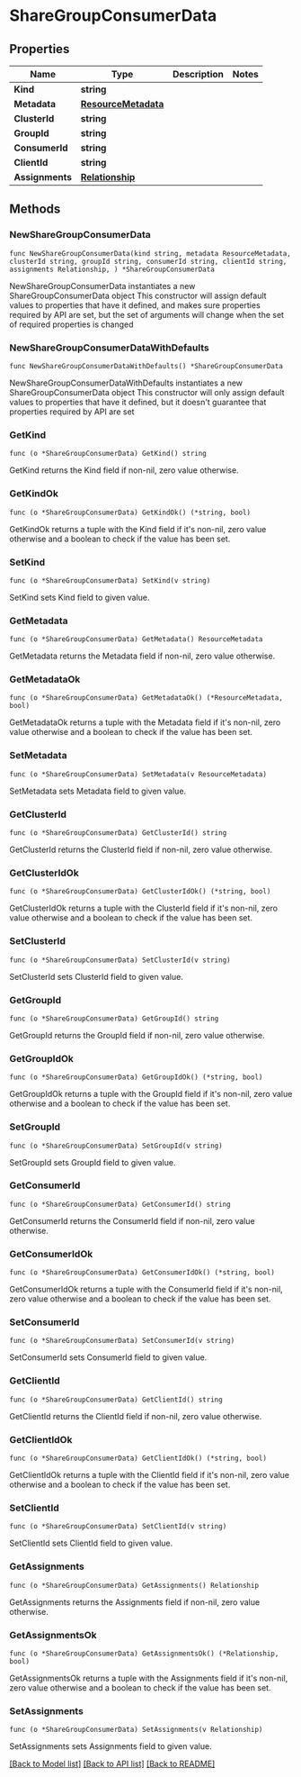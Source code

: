 # ShareGroupConsumerData

## Properties

Name | Type | Description | Notes
------------ | ------------- | ------------- | -------------
**Kind** | **string** |  | 
**Metadata** | [**ResourceMetadata**](ResourceMetadata.md) |  | 
**ClusterId** | **string** |  | 
**GroupId** | **string** |  | 
**ConsumerId** | **string** |  | 
**ClientId** | **string** |  | 
**Assignments** | [**Relationship**](Relationship.md) |  | 

## Methods

### NewShareGroupConsumerData

`func NewShareGroupConsumerData(kind string, metadata ResourceMetadata, clusterId string, groupId string, consumerId string, clientId string, assignments Relationship, ) *ShareGroupConsumerData`

NewShareGroupConsumerData instantiates a new ShareGroupConsumerData object
This constructor will assign default values to properties that have it defined,
and makes sure properties required by API are set, but the set of arguments
will change when the set of required properties is changed

### NewShareGroupConsumerDataWithDefaults

`func NewShareGroupConsumerDataWithDefaults() *ShareGroupConsumerData`

NewShareGroupConsumerDataWithDefaults instantiates a new ShareGroupConsumerData object
This constructor will only assign default values to properties that have it defined,
but it doesn't guarantee that properties required by API are set

### GetKind

`func (o *ShareGroupConsumerData) GetKind() string`

GetKind returns the Kind field if non-nil, zero value otherwise.

### GetKindOk

`func (o *ShareGroupConsumerData) GetKindOk() (*string, bool)`

GetKindOk returns a tuple with the Kind field if it's non-nil, zero value otherwise
and a boolean to check if the value has been set.

### SetKind

`func (o *ShareGroupConsumerData) SetKind(v string)`

SetKind sets Kind field to given value.


### GetMetadata

`func (o *ShareGroupConsumerData) GetMetadata() ResourceMetadata`

GetMetadata returns the Metadata field if non-nil, zero value otherwise.

### GetMetadataOk

`func (o *ShareGroupConsumerData) GetMetadataOk() (*ResourceMetadata, bool)`

GetMetadataOk returns a tuple with the Metadata field if it's non-nil, zero value otherwise
and a boolean to check if the value has been set.

### SetMetadata

`func (o *ShareGroupConsumerData) SetMetadata(v ResourceMetadata)`

SetMetadata sets Metadata field to given value.


### GetClusterId

`func (o *ShareGroupConsumerData) GetClusterId() string`

GetClusterId returns the ClusterId field if non-nil, zero value otherwise.

### GetClusterIdOk

`func (o *ShareGroupConsumerData) GetClusterIdOk() (*string, bool)`

GetClusterIdOk returns a tuple with the ClusterId field if it's non-nil, zero value otherwise
and a boolean to check if the value has been set.

### SetClusterId

`func (o *ShareGroupConsumerData) SetClusterId(v string)`

SetClusterId sets ClusterId field to given value.


### GetGroupId

`func (o *ShareGroupConsumerData) GetGroupId() string`

GetGroupId returns the GroupId field if non-nil, zero value otherwise.

### GetGroupIdOk

`func (o *ShareGroupConsumerData) GetGroupIdOk() (*string, bool)`

GetGroupIdOk returns a tuple with the GroupId field if it's non-nil, zero value otherwise
and a boolean to check if the value has been set.

### SetGroupId

`func (o *ShareGroupConsumerData) SetGroupId(v string)`

SetGroupId sets GroupId field to given value.


### GetConsumerId

`func (o *ShareGroupConsumerData) GetConsumerId() string`

GetConsumerId returns the ConsumerId field if non-nil, zero value otherwise.

### GetConsumerIdOk

`func (o *ShareGroupConsumerData) GetConsumerIdOk() (*string, bool)`

GetConsumerIdOk returns a tuple with the ConsumerId field if it's non-nil, zero value otherwise
and a boolean to check if the value has been set.

### SetConsumerId

`func (o *ShareGroupConsumerData) SetConsumerId(v string)`

SetConsumerId sets ConsumerId field to given value.


### GetClientId

`func (o *ShareGroupConsumerData) GetClientId() string`

GetClientId returns the ClientId field if non-nil, zero value otherwise.

### GetClientIdOk

`func (o *ShareGroupConsumerData) GetClientIdOk() (*string, bool)`

GetClientIdOk returns a tuple with the ClientId field if it's non-nil, zero value otherwise
and a boolean to check if the value has been set.

### SetClientId

`func (o *ShareGroupConsumerData) SetClientId(v string)`

SetClientId sets ClientId field to given value.


### GetAssignments

`func (o *ShareGroupConsumerData) GetAssignments() Relationship`

GetAssignments returns the Assignments field if non-nil, zero value otherwise.

### GetAssignmentsOk

`func (o *ShareGroupConsumerData) GetAssignmentsOk() (*Relationship, bool)`

GetAssignmentsOk returns a tuple with the Assignments field if it's non-nil, zero value otherwise
and a boolean to check if the value has been set.

### SetAssignments

`func (o *ShareGroupConsumerData) SetAssignments(v Relationship)`

SetAssignments sets Assignments field to given value.



[[Back to Model list]](../README.md#documentation-for-models) [[Back to API list]](../README.md#documentation-for-api-endpoints) [[Back to README]](../README.md)



